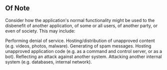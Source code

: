 ## Of Note

Consider how the application's normal functionality might be used to the disbenefit of another application, of some or all users, of another party, or even of society. This may include:

Performing denial of service.
Hosting/distribution of unapproved content (e.g. videos, photos, malware).
Generating of spam messages.
Hosting unapproved application code (e.g. as a command and control server, or as a bot).
Reflecting an attack against another system.
Attacking another internal system (e.g. databases, internal network).
